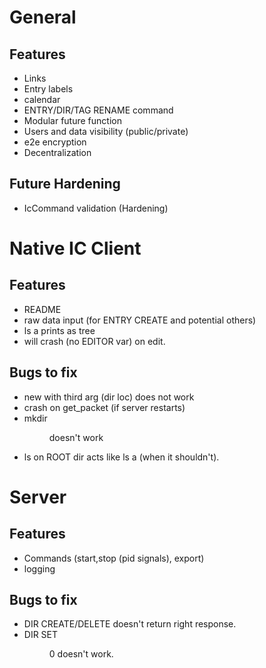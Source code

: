 # General
## Features
* Links
* Entry labels
* calendar
* ENTRY/DIR/TAG RENAME command
* Modular future function
* Users and data visibility (public/private)
* e2e encryption
* Decentralization
## Future Hardening
* IcCommand validation (Hardening)

# Native IC Client
## Features
* README
* raw data input (for ENTRY CREATE and potential others)
* ls a prints as tree
* will crash (no EDITOR var) on edit.
## Bugs to fix
* new with third arg (dir loc) does not work
* crash on get\_packet (if server restarts)
* mkdir <name> <dir id> doesn't work
* ls on ROOT dir acts like ls a (when it shouldn't).

# Server
## Features
* Commands (start,stop (pid signals), export)
* logging 
## Bugs to fix
* DIR CREATE/DELETE doesn't return right response.
* DIR SET <DIR ID> 0 doesn't work.

